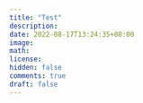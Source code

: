 ```yaml
---
title: "Test"
description: 
date: 2022-08-17T13:24:35+08:00
image: 
math: 
license: 
hidden: false
comments: true
draft: false
---
```

